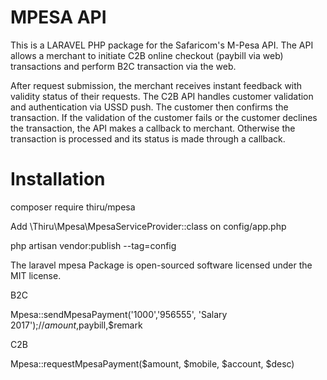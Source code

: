 MPESA API
=================
This is a LARAVEL PHP package for the Safaricom's M-Pesa API. The API allows a merchant to initiate C2B online checkout (paybill via web) transactions and perform B2C transaction via the web.

After request submission, the merchant receives instant feedback with validity status of their requests. The C2B API handles customer validation and authentication via USSD push. The customer then confirms the transaction. If the validation of the customer fails or the customer declines the transaction, the API makes a callback to merchant. Otherwise the transaction is processed and its status is made through a callback.

Installation
============================
composer require thiru/mpesa

Add  \Thiru\Mpesa\MpesaServiceProvider::class on config/app.php

php artisan vendor:publish --tag=config


The laravel mpesa Package is open-sourced software licensed under the MIT license.

B2C

Mpesa::sendMpesaPayment('1000','956555', 'Salary 2017');//$amount,$paybill,$remark


C2B

Mpesa::requestMpesaPayment($amount, $mobile, $account, $desc)
